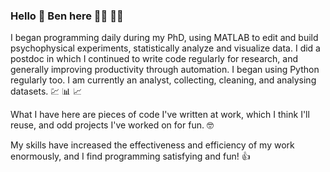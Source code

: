 ### Hello :wave: Ben here :man_technologist:	:man_scientist:

I began programming daily during my PhD, using MATLAB to edit and build psychophysical experiments, statistically analyze and visualize data. I did a postdoc in which I continued to write code regularly for research, and generally improving productivity through automation. I began using Python regularly too. I am currently an analyst, collecting, cleaning, and analysing datasets. :chart: :bar_chart: :chart_with_upwards_trend:

What I have here are pieces of code I've written at work, which I think I'll reuse, and odd projects I've worked on for fun. :nerd_face:

My skills have increased the effectiveness and efficiency of my work enormously, and I find programming satisfying and fun! :+1:

